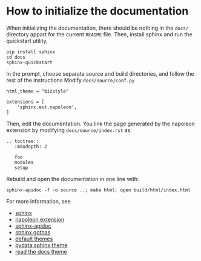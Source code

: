 # How to initialize the documentation

When initializing the documentation, there should be nothing in the `docs/` directory appart for the current `README` file. Then, install sphinx and run the quickstart utility,

    pip install sphinx
    cd docs
    sphinx-quickstart 
    
In the prompt, choose separate source and build directories, and follow the rest of the instructions
Modify `docs/source/conf.py`

    html_theme = "bizstyle"

    extensions = [
        'sphinx.ext.napoleon',
    ]

Then, edit the documentation. You link the page generated by the napoleon extension by modifying `docs/source/index.rst` as:

    .. toctree::
       :maxdepth: 2

       foo
       modules
       setup

Rebuild and open the documentation in one line with:

    sphinx-apidoc -f -o source ..; make html; open build/html/index.html

For more information, see
- [sphinx](https://www.sphinx-doc.org/en/master/usage/configuration.html)
- [napoleon extension](https://www.sphinx-doc.org/en/master/usage/extensions/napoleon.html)
- [sphinx-apidoc](https://www.sphinx-doc.org/en/master/man/sphinx-apidoc.html)
- [sphinx gothas](https://docs.softwareheritage.org/devel/contributing/sphinx.html)
- [default themes](https://www.sphinx-doc.org/en/master/usage/theming.html)
- [pydata sphinx theme](https://pydata-sphinx-theme.readthedocs.io/en/latest/index.html)
- [read the docs theme](https://sphinx-rtd-theme.readthedocs.io/en/stable/installing.html)